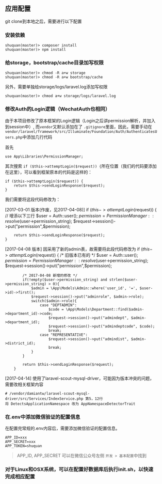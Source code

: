 ## 应用配置
git clone到本地之后，需要进行以下配置

### 安装依赖
	shuquan(master)> composer install
	shuquan(master)> npm install

### 给storage，bootstrap/cache目录加写权限
	shuquan(master)> chmod -R a+w storage
	shuquan(master)> chmod -R a+w bootstrap/cache
另外，需要单独给storage/logs/laravel.log添加写权限
	
	shuquan(master)> chmod a+w storage/logs/laravel.log

### 修改Auth的Login逻辑（WechatAuth也相同）
由于本项目修改了原本框架的Login逻辑（Login之后讲permission解析，并加入到session中）, 而`vendor`又默认添加在了	`.gitignore`里面，因此，需要手动在 `vendor/laravel/framework/src/Illuminate/Foundation/Auth/AuthenticatesUsers.php`中添加几行代码

首先

	use App\Libraries\PermissionManager;

其次搜索 `if ($this->attemptLogin($request)) {`所在位置（我们的代码要添加在这里），可以看到框架原本的代码是这样的：

	if ($this->attemptLogin($request)) {
		return $this->sendLoginResponse($request);
	}

我们需要将这段代码修改为：

[2017-03-01 版本(作废，见2017-04-08)]
	if ($this->attemptLogin($request)) {
		// 增添以下三行
		$user = Auth::user();
		$permission = PermissionManager::resolve($user->permission_string);
		$request->session()->put("permission",$permission);
		
		return $this->sendLoginResponse($request);
	}

[2017-04-08 版本] 因采用了新的admin表，故需要将此段代码修改为
	    if ($this->attemptLogin($request)) {
			/* 旧版本已有的 */
            $user = Auth::user();
		    $permission = PermissionManager::resolve($user->permission_string);
		    $request->session()->put("permission",$permission);


            /* 2017-04-08 新增的修改 */
            if(!empty($user->permission_string) and strlen($user->permission_string) > 0){
                $admin = \App\Models\Admin::where('user_id', '=', $user->id)->first();
                $request->session()->put("adminrole", $admin->role);
				switch($admin->role){
					case "DEPTADMIN":
						$code = \App\Models\Department::find($admin->department_id)->code;
						$request->session()->put("admindept", $admin->department_id);
						$request->session()->put("admindeptcode", $code);
						break;
					case "REPRESENTATIVE":
						$request->session()->put("admindist", $admin->district_id);
						break;
				}
            }

            return $this->sendLoginResponse($request);
        }
[2017-04-14] 使用了laravel-scout-mysql-driver，可能因为版本冲突的问题，需要改相关框架内容

    # /vendor/damiantw/laravel-scout-mysql-driver/src/Services/IndexService.php 第5，12行
    将 DetectsApplicationNamespace 改为 AppNamespaceDetectorTrait
    
    

### 在.env中添加微信验证的配置信息
在配置完常规的.env内容后，需要添加微信验证的配置信息。

	APP_ID=xxx
	APP_SECRET=xxx
	APP_TOKEN=shuquan

> APP_ID, APP_SECRET 可以在微信公众号左侧 `开发 > 基本配置`中找到

### 对于Linux和OSX系统，可以在配置好数据库后执行init.sh，以快速完成相应配置

